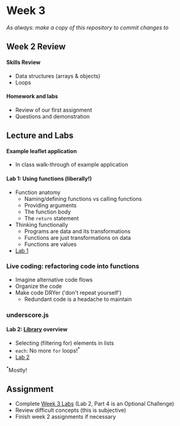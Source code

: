 # Week 3

*As always: make a copy of this repository to commit changes to*

## Week 2 Review

#### Skills Review
* Data structures (arrays & objects)
* Loops

#### Homework and labs
* Review of our first assignment
* Questions and demonstration

## Lecture and Labs

#### Example leaflet application
* In class walk-through of example application

#### Lab 1: Using functions (liberally!)
* Function anatomy
  - Naming/defining functions vs calling functions
  - Providing arguments
  - The function body
  - The `return` statement
* Thinking functionally
  - Programs are data and its transformations
  - Functions are just transformations on data
  - Functions are values
* [Lab 1](lab/lab1/)


### Live coding: refactoring code into functions
* Imagine alternative code flows
* Organize the code
* Make code DRYer ('don't repeat yourself')
    - Redundant code is a headache to maintain


### underscore.js

#### Lab 2: [Library](http://underscorejs.org/) overview
* Selecting (filtering for) elements in lists
* `each`: No more `for` loops!<sup>\*</sup>
* [Lab 2](lab/lab2/)

<sup>\*</sup>Mostly!

## Assignment
* Complete [Week 3 Labs](lab) (Lab 2, Part 4 is an Optional Challenge)
* Review difficult concepts (this is subjective)
* Finish week 2 assignments if necessary

